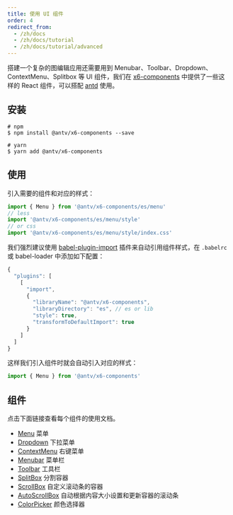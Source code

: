 ```yaml
---
title: 使用 UI 组件
order: 4
redirect_from:
  - /zh/docs
  - /zh/docs/tutorial
  - /zh/docs/tutorial/advanced
---
```


搭建一个复杂的图编辑应用还需要用到 Menubar、Toolbar、Dropdown、ContextMenu、Splitbox 等 UI 组件，我们在 [x6-components](https://www.npmjs.com/package/@antv/x6-components) 中提供了一些这样的 React 组件，可以搭配 [antd](https://ant.design/) 使用。

## 安装

```shell
# npm
$ npm install @antv/x6-components --save

# yarn
$ yarn add @antv/x6-components
```

## 使用

引入需要的组件和对应的样式：

```ts
import { Menu } from '@antv/x6-components/es/menu'
// less
import '@antv/x6-components/es/menu/style'
// or css
import '@antv/x6-components/es/menu/style/index.css'
```

我们强烈建议使用 [babel-plugin-import](https://github.com/ant-design/babel-plugin-import) 插件来自动引用组件样式，在 `.babelrc` 或 babel-loader 中添加如下配置：

```js
{
  "plugins": [
    [
      "import",
      {
        "libraryName": "@antv/x6-components",
        "libraryDirectory": "es", // es or lib
        "style": true,
        "transformToDefaultImport": true
      }
    ]
  ]
}
```

这样我们引入组件时就会自动引入对应的样式：

```ts
import { Menu } from '@antv/x6-components'
```

## 组件

点击下面链接查看每个组件的使用文档。

- [Menu](../../api/ui/menu) 菜单
- [Dropdown](../../api/ui/dropdown) 下拉菜单
- [ContextMenu](../../api/ui/contextmenu) 右键菜单
- [Menubar](../../api/ui/menubar) 菜单栏
- [Toolbar](../../api/ui/toolbar) 工具栏
- [SplitBox](../../api/ui/splitbox) 分割容器
- [ScrollBox](../../api/ui/scrollbox) 自定义滚动条的容器
- [AutoScrollBox](../../api/ui/auto-scrollbox) 自动根据内容大小设置和更新容器的滚动条
- [ColorPicker](../../api/ui/color-picker) 颜色选择器
